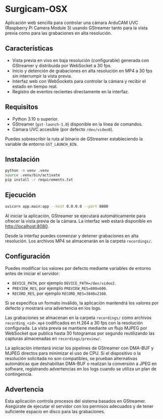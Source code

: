 # Surgicam-OSX

Aplicación web sencilla para controlar una cámara ArduCAM UVC (Raspberry Pi Camera Module 3) usando GStreamer tanto para la vista previa como para las grabaciones en alta resolución.

## Características

- Vista previa en vivo en baja resolución (configurable) generada con GStreamer y distribuida por WebSocket a 30 fps.
- Inicio y detención de grabaciones en alta resolución en MP4 a 30 fps sin interrumpir la vista previa.
- Interfaz web con WebSockets para controlar la cámara y recibir el estado en tiempo real.
- Registro de eventos recientes directamente en la interfaz.

## Requisitos

- Python 3.10 o superior.
- GStreamer (`gst-launch-1.0`) disponible en la línea de comandos.
- Cámara UVC accesible (por defecto `/dev/video0`).

Puedes sobrescribir la ruta al binario de GStreamer estableciendo la variable de entorno `GST_LAUNCH_BIN`.

## Instalación

```bash
python -m venv .venv
source .venv/bin/activate
pip install -r requirements.txt
```

## Ejecución

```bash
uvicorn app.main:app --host 0.0.0.0 --port 8080
```

Al iniciar la aplicación, GStreamer se ejecutará automáticamente para ofrecer la vista previa de la cámara. La interfaz web estará disponible en [http://localhost:8080](http://localhost:8080).

Desde la interfaz puedes comenzar y detener grabaciones en alta resolución. Los archivos MP4 se almacenarán en la carpeta `recordings/`.

## Configuración

Puedes modificar los valores por defecto mediante variables de entorno antes de iniciar el servidor:

- `DEVICE_PATH`, por ejemplo `DEVICE_PATH=/dev/video2`.
- `PREVIEW_RES`, por ejemplo `PREVIEW_RES=800x600`.
- `RECORD_RES`, por ejemplo `RECORD_RES=3840x2160`.

Si se especifica un formato inválido, la aplicación mantendrá los valores por defecto y mostrará una advertencia en los logs.

Las grabaciones se almacenan en la carpeta `recordings/` como archivos `recording_<id>.mp4` codificados en H.264 a 30 fps con la resolución configurada. La vista previa se mantiene mediante un flujo MJPEG por WebSocket que publica hasta 30 fotogramas por segundo reutilizando las capturas almacenadas en `recordings/preview/`.

La aplicación intentará iniciar los pipelines de GStreamer con DMA-BUF y MJPEG directos para minimizar el uso de CPU. Si el dispositivo o la resolución solicitada no son compatibles, se prueban alternativas automáticas que deshabilitan DMA-BUF o realizan la conversión a JPEG en software, registrando advertencias en los logs cuando se utiliza un plan de contingencia.

## Advertencia

Esta aplicación controla procesos del sistema basados en GStreamer. Asegúrate de ejecutar el servidor con los permisos adecuados y de tener suficiente espacio en disco para las grabaciones.
